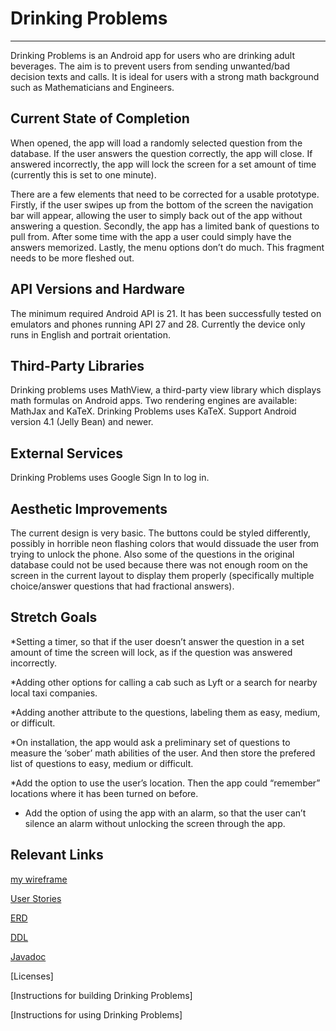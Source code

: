 # Drinking Problems

----
Drinking Problems is an Android app for users who are drinking adult beverages. The aim is to prevent users from sending unwanted/bad decision texts and calls. It is ideal for users with a strong math background such as Mathematicians and Engineers.

## Current State of Completion

When opened, the app will load a randomly selected question from the database. If the user answers the question correctly, the app will close. If answered incorrectly, the app will lock the screen for a set amount of time (currently this is set to one minute).

There are a few elements that need to be corrected for a usable prototype. Firstly, if the user swipes up from the bottom of the screen the navigation bar will appear, allowing the user to simply back out of the app without answering a question. Secondly, the app has a limited bank of questions to pull from. After some time with the app a user could simply have the answers memorized. Lastly, the menu options don’t do much. This fragment needs to be more fleshed out.

## API Versions and Hardware

The minimum required Android API is 21. It has been successfully tested on emulators and phones running API 27 and 28. Currently the device only runs in English and portrait orientation.

## Third-Party Libraries

Drinking problems uses MathView,  a third-party view library which displays math formulas on Android apps. Two rendering engines are  available: MathJax and KaTeX. Drinking Problems uses KaTeX. Support Android version 4.1 (Jelly Bean) and newer.

## External Services

Drinking Problems uses Google Sign In to log in.

## Aesthetic Improvements

The current design is very basic. The buttons could be styled differently, possibly in horrible neon flashing colors that would dissuade the user from trying to unlock the phone. Also some of the questions in the original database could not be used because there was not enough room on the screen in the current layout to display them properly (specifically multiple choice/answer questions that had fractional answers).

## Stretch Goals


*Setting a timer, so that if the user doesn’t answer the question in a set amount of time the screen will lock, as if the question was answered incorrectly.

*Adding other options for calling a cab such as Lyft or a search for nearby local taxi companies.

*Adding another attribute to the questions, labeling them as easy, medium, or difficult.

*On installation, the app would ask a preliminary set of questions to measure the ‘sober’ math abilities of the user. And then store the prefered list of questions to easy, medium or difficult.

*Add the option to use the user’s location. Then the app could “remember” locations where it has been turned on before.

* Add the option of using the app with an alarm, so that the user can’t silence an alarm without unlocking the screen through the app.

## Relevant Links

[my wireframe](AndroidProject.pdf)

[User Stories](UserStories.md)

[ERD](DrinkingProbsERD.pdf)

[DDL](drinking_problems.ddl)

[Javadoc](file:///C:/Users/Becca/Desktop/bootcamp/Projects/DrinkingProblems/docs/api/index.html)

[Licenses]

[Instructions for building Drinking Problems]

[Instructions for using Drinking Problems]

 


